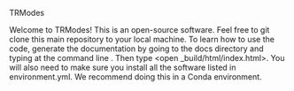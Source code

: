 TRModes

Welcome to TRModes! This is an open-source software. Feel free to git clone this main repository to your local machine. To learn how to use the code, generate the documentation by going to the docs directory and typing at the command line <make html>. Then type <open _build/html/index.html>. You will also need to make sure you install all the software listed in environment.yml. We recommend doing this in a Conda environment.